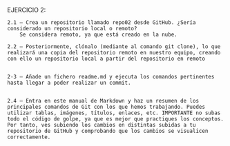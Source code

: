 EJERCICIO 2:

    2.1 – Crea un repositorio llamado repo02 desde GitHub. ¿Sería considerado un repositorio local o remoto?
        Se considera remoto, ya que está creado en la nube.

    2.2 – Posteriormente, clónalo (mediante al comando git clone), lo que realizará una copia del repositorio remoto en nuestro equipo, creando con ello un repositorio local a partir del repositorio en remoto 


    2-3 – Añade un fichero readme.md y ejecuta los comandos pertinentes hasta llegar a poder realizar un commit.


    2.4 – Entra en este manual de Markdown y haz un resumen de los principales comandos de Git con los que hemos trabajando. Puedes utilizar tablas, imágenes, títulos, enlaces, etc. IMPORTANTE no subas todo el código de golpe, ya que es mejor que practiques los conceptos. Por tanto, ves subiendo los cambios en distintas subidas a tu repositorio de GitHub y comprobando que los cambios se visualicen correctamente.